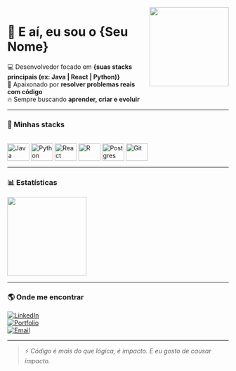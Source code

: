 <img align="right" height="180em" src="https://github-readme-stats.vercel.app/api?username=SeuUserAqui&show_icons=true&title_color=ffbb00&text_color=c9d1d9&icon_color=ffbb00&bg_color=0d1117&hide_border=true&count_private=true"/>

# 👋 E aí, eu sou o {Seu Nome}  

💻 Desenvolvedor focado em **{suas stacks principais (ex: Java | React | Python)}**  
🚀 Apaixonado por **resolver problemas reais com código**  
🔥 Sempre buscando **aprender, criar e evoluir**  

---

### 🚀 Minhas stacks
<div style="display: inline_block"><br/>
  <img align="center" alt="Java" height="40" width="50" src="https://cdn.jsdelivr.net/gh/devicons/devicon/icons/java/java-original.svg">
  <img align="center" alt="Python" height="40" width="50" src="https://cdn.jsdelivr.net/gh/devicons/devicon/icons/python/python-original.svg">
  <img align="center" alt="React" height="40" width="50" src="https://cdn.jsdelivr.net/gh/devicons/devicon/icons/react/react-original.svg">
  <img align="center" alt="R" height="40" width="50" src="https://cdn.jsdelivr.net/gh/devicons/devicon/icons/r/r-original.svg">
  <img align="center" alt="Postgres" height="40" width="50" src="https://cdn.jsdelivr.net/gh/devicons/devicon/icons/postgresql/postgresql-original.svg">
  <img align="center" alt="Git" height="40" width="50" src="https://cdn.jsdelivr.net/gh/devicons/devicon/icons/git/git-original.svg">
</div>

---

### 📊 Estatísticas
<img height="180em" src="https://github-readme-stats.vercel.app/api/top-langs/?username=SeuUserAqui&layout=compact&langs_count=7&theme=tokyonight"/>

---

### 🌎 Onde me encontrar
[![LinkedIn](https://img.shields.io/badge/LinkedIn-0e76a8?style=for-the-badge&logo=linkedin&logoColor=white)](SeuLinkedInAqui)  
[![Portfolio](https://img.shields.io/badge/Portfólio-000?style=for-the-badge&logo=react&logoColor=white)](SeuPortfolioAqui)  
[![Email](https://img.shields.io/badge/Email-ffbb00?style=for-the-badge&logo=gmail&logoColor=white)](mailto:SeuEmailAqui)

---

> ⚡ *Código é mais do que lógica, é impacto. E eu gosto de causar impacto.*
